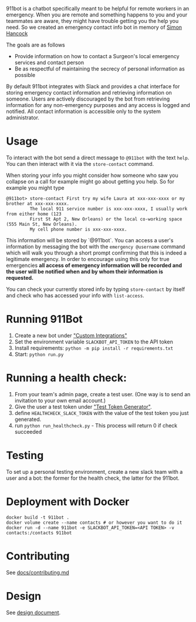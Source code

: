 911bot is a chatbot specifically meant to be helpful for remote workers in an
emergency. When you are remote and something happens to you and your teammates
are aware, they might have trouble getting you the help you need. So we created
an emergency contact info bot in memory of
[Simon Hancock](http://rochestercremation.com/obituary/joseph-simon-hancock)

The goals are as follows

-   Provide information on how to contact a Surgeon's local emergency services
    and contact person
-   Be as respectful of maintaining the secrecy of personal information as
    possible

By default 911bot integrates with Slack and provides a chat interface for storing emergency contact information and retrieving information on someone. Users are actively discouraged by the bot from retrieving information for any non-emergency purposes and any access is logged and notified. All contact information is accessible only to the system administrator.

# Usage

To interact with the bot send a direct message to `@911bot` with the text
`help`. You can then interact with it via the `store-contact` command.

When storing your info you might consider how someone who saw you collapse on a
call for example might go about getting you help. So for example you might type

    @911bot> store-contact First try my wife Laura at xxx-xxx-xxxx or my brother at xxx-xxx-xxxx.
             The local 911 service number is xxx-xxx-xxxx, I usually work from either home (123
             First St Apt 2, New Orleans) or the local co-working space (555 Main St, New Orleans).
             My cell phone number is xxx-xxx-xxxx.

This information will be stored by \`@911bot\`. You can access a user's
information by messaging the bot with the `emergency @username` command which
will walk you through a short prompt confirming that this is indeed a legitimate
emergency. In order to encourage using this only for true emergencies **all
access of emergency information will be recorded and the user will be notified
when and by whom their information is requested.**

You can check your currently stored info by typing `store-contact` by itself and
check who has accessed your info with `list-access`.


# Running 911Bot

1.  Create a new bot under
    ["Custom Integrations"](https://surgellc.slack.com/apps/manage/custom-integrations)
2.  Set the environment variable `SLACKBOT_API_TOKEN` to the API token
3.  Install requirements: `python -m pip install -r requirements.txt`
4.  Start: `python run.py`


# Running a health check:

1.  From your team's admin page, create a test user. (One way is to send an
    invitation to your own email account.)
2.  Give the user a test token under
    ["Test Token Generator"](https://api.slack.com/docs/oauth-test-tokens).
3.  define `HEALTHCHECK_SLACK_TOKEN` with the value of the test token you just
    generated.
4.  run `python run_healthcheck.py` - This process will return 0 if check
    succeeded


# Testing

To set up a personal testing environment, create a new slack team with a user
and a bot: the former for the health check, the latter for the 911bot.

# Deployment with Docker

    docker build -t 911bot .
    docker volume create --name contacts # or however you want to do it
    docker run -d --name 911bot -e SLACKBOT_API_TOKEN=<API TOKEN> -v contacts:/contacts 911bot

# Contributing

See [docs/contributing.md](docs/contributing.md)

# Design

See [design document](docs/design/design.org).

